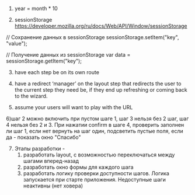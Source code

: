 1) year = month * 10

2) sessionStorage https://developer.mozilla.org/ru/docs/Web/API/Window/sessionStorage

// Сохранение данных в sessionStorage
sessionStorage.setItem("key", "value");

// Получение данных из sessionStorage
var data = sessionStorage.getItem("key");

3) have each step be on its own route

4) have a redirect ‘manager’ on the layout step that redirects the user to the current step they need be, if they end up refreshing or coming back to the wizard.

5) assume your users will want to play with the URL

6)шаг 2 можно включить при пустом шаге 1, шаг 3 нельзя без 2 шаг, шаг 4 нельзя без 2 и 3. При нажатии confirm в шаге 4, проверить заполнен ли шаг 1, если нет вернуть на шаг один, подсветить пустые поля, если да - показать окно "Спасибо"

7) Этапы разработки - 
    1. разработать layout, c возможностью переключаться между шагами вперед-назад
    2. разработать окно формы для каждого шага
    3. разработать логику проверки доступности шагов. Логика запускается при старте приложения. Недоступные шаги неактивны (нет ховера)